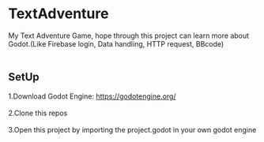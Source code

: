 # TextAdventure
My Text Adventure Game, hope through this project can learn more about Godot.(Like Firebase login, Data handling, HTTP request, BBcode)
<br><br/>
## SetUp
1.Download Godot Engine: https://godotengine.org/
<br><br/>
2.Clone this repos
<br><br/>
3.Open this project by importing the project.godot in your own godot engine 
